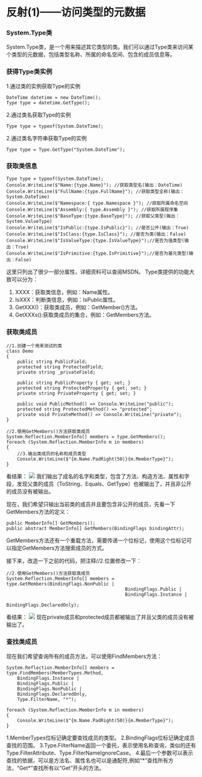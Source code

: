 # 反射(1)——访问类型的元数据

### System.Type类
System.Type类，是一个用来描述其它类型的类。我们可以通过Type类来访问某个类型的元数据，包括类型名称、所属的命名空间、包含的成员信息等。

### 获得Type类实例
1.通过类的实例获取Type的实例
```
DateTime datetime = new DateTime();
Type type = datetime.GetType();
```
2.通过类名获取Type的实例
```
Type type = typeof(System.DateTime);
```
2.通过类名字符串获取Type的实例
```
Type type = Type.GetType("System.DateTime");
```

### 获取类信息
```
Type type = typeof(System.DateTime);
Console.WriteLine($"Name:{type.Name}"); //获取类型名(输出：DateTime)
Console.WriteLine($"FullName:{type.FullName}"); //获取类型全称(输出：System.DateTime)
Console.WriteLine($"Namespace:{ type.Namespace }"); //获取所属命名空间
Console.WriteLine($"Assembly:{ type.Assembly }"); //获取所属程序集
Console.WriteLine($"BaseType:{type.BaseType}"); //获取父类型(输出：System.ValueType)
Console.WriteLine($"IsPublic:{type.IsPublic}"); //是否公开(输出：True)
Console.WriteLine($"IsClass:{type.IsClass}"); //是否为类(输出：False)
Console.WriteLine($"IsValueType:{type.IsValueType}");//是否为值类型(输出：True)
Console.WriteLine($"IsPrimitive:{type.IsPrimitive}");//是否为基元类型(输出：False)
```
这里只列出了很少一部分属性，详细资料可以查阅MSDN。
Type类提供的功能大致可以分为：
1. XXXX：获取类信息，例如：Name属性。
1. IsXXX：判断类信息，例如：IsPublic属性。
1. GetXXX()：获取类成员，例如：GetMember()方法。
1. GetXXXs():获取类成员的集合，例如：GetMembers方法。

### 获取类成员
```
//1.创建一个用来测试的类
class Demo
{
    public string PublicField;
    protected string ProtectedField;
    private string _privateField;

    public string PublicProperty { get; set; }
    protected string ProtectedProperty { get; set; }
    private string PrivateProperty { get; set; }

    public void PublicMethod() => Console.WriteLine("public");
    protected string ProtectedMethod() => "protected";
    private void PrivateMethod() => Console.WriteLine("private");
}

//2.使用GetMembers()方法获取类成员
System.Reflection.MemberInfo[] members = type.GetMembers();
foreach (System.Reflection.MemberInfo m in members)
{
    //3.输出类成员的名称和成员类型
    Console.WriteLine($"{m.Name.PadRight(50)}{m.MemberType}");
}
```
看结果：
![](http://ouanpg9tc.bkt.clouddn.com/image/learning/reflection01/GetMembers01.png)
我们输出了成名的名字和类型，包含了方法、构造方法、属性和字段，发现父类的成员（ToString、Equals、GetType）也被输出了，并且非公开的成员没有被输出。

现在，我们希望只输出当前类的成员并且要包含非公开的成员，先看一下GetMembers方法的定义：
```
public MemberInfo[] GetMembers();
public abstract MemberInfo[] GetMembers(BindingFlags bindingAttr);
```
GetMembers方法还有一个重载方法，需要传递一个位标记，使用这个位标记可以指定GetMembers方法搜索成员的方式。

接下来，改造一下之前的代码，把注释//2.位置修改一下：
```
//2.使用GetMembers()方法获取类成员
System.Reflection.MemberInfo[] members = type.GetMembers(BindingFlags.NonPublic | 
                                            BindingFlags.Public | 
                                            BindingFlags.Instance | 
                                            BindingFlags.DeclaredOnly);
```
看结果：
![](http://ouanpg9tc.bkt.clouddn.com/image/learning/reflection01/GetMembers02.png)
现在private成员和protected成员都被输出了并且父类的成员没有被输出了。

### 查找类成员
现在我们希望查询所有的成员方法，可以使用FindMembers方法：
```
System.Reflection.MemberInfo[] members = type.FindMembers(MemberTypes.Method,
    BindingFlags.Instance |
    BindingFlags.Public |
    BindingFlags.NonPublic |
    BindingFlags.DeclaredOnly,
    Type.FilterName, "*");

foreach (System.Reflection.MemberInfo m in members)
{
    Console.WriteLine($"{m.Name.PadRight(50)}{m.MemberType}");
}
```

1.MemberTypes位标记确定要查找成员的类型。
2.BindingFlags位标记确定成员查找的范围。
3.Type.FilterName返回一个委托，表示使用名称查询，类似的还有Type.FilterAttribute、Type.FilterNameIgnoreCase。
4.最后一个参数可以表示查找的依据，可以是方法名、属性名也可以是通配符,例如“\*”查找所有方法，“Get\*”查找所有以“Get”开头的方法。

